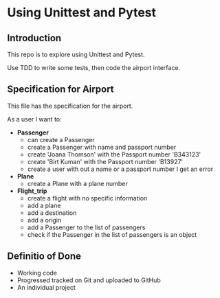# Using Unittest and Pytest
## Introduction
This repo is to explore using Unittest and Pytest.

Use TDD to write some tests, then code the airport interface.

## Specification for Airport
This file has the specification for the airport.

As a user I  want to:
- **Passenger**
    - can create a Passenger
    - create a Passenger with name and passport number
    - create 'Joana Thomson' with the Passport number 'B343123'
    - create 'Birt Kuman' with the Passport number 'B13927'
    - create a user with out a name or a passport number I get an error
- **Plane**
    - create a Plane with a plane number
- **Flight_trip**
    - create a flight with no specific information
    - add a plane
    - add a destination
    - add a origin
    - add a Passenger to the list of passengers
    - check if the Passenger in the list of passengers is an object
    
## Definitio of Done
- Working code
- Progressed tracked on Git and uploaded to GitHub
- An individual project